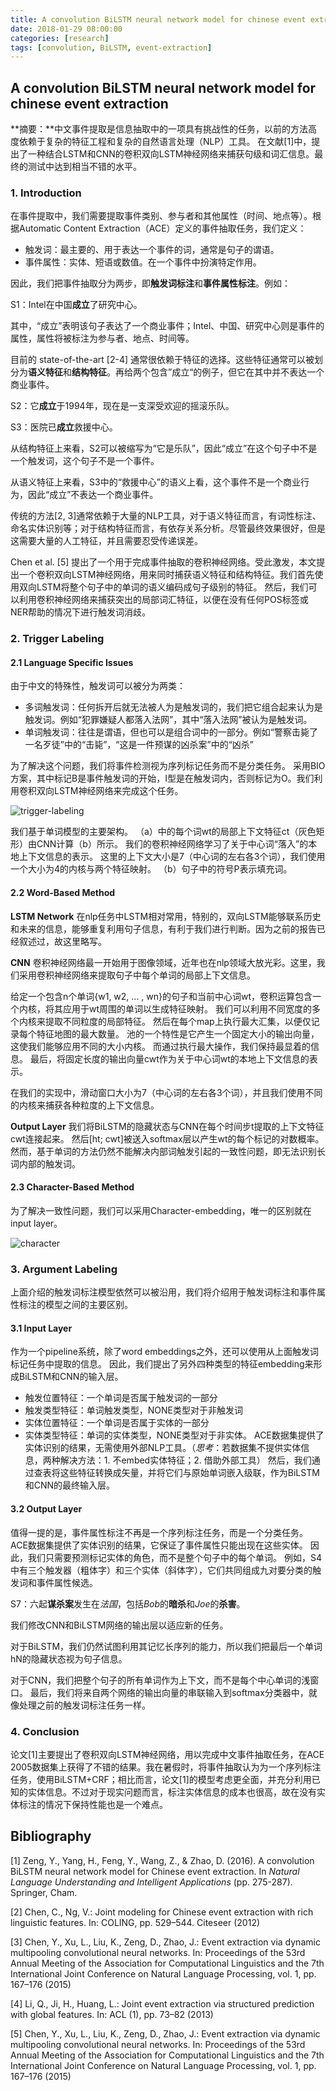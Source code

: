 ```yaml
---
title: A convolution BiLSTM neural network model for chinese event extraction 笔记
date: 2018-01-29 08:00:00
categories: [research]
tags: [convolution, BiLSTM, event-extraction]
---
```


## A convolution BiLSTM neural network model for chinese event extraction

**摘要：**中文事件提取是信息抽取中的一项具有挑战性的任务，以前的方法高度依赖于复杂的特征工程和复杂的自然语言处理（NLP）工具。 在文献\[1\]中，提出了一种结合LSTM和CNN的卷积双向LSTM神经网络来捕获句级和词汇信息。最终的测试中达到相当不错的水平。

### 1. Introduction

在事件提取中，我们需要提取事件类别、参与者和其他属性（时间、地点等）。根据Automatic Content Extraction（ACE）定义的事件抽取任务，我们定义：

- 触发词：最主要的、用于表达一个事件的词，通常是句子的谓语。
- 事件属性：实体、短语或数值。在一个事件中扮演特定作用。

因此，我们把事件抽取分为两步，即**触发词标注**和**事件属性标注**。例如：

S1：Intel在中国**成立**了研究中心。

其中，“成立”表明该句子表达了一个商业事件；Intel、中国、研究中心则是事件的属性，属性将被标注为参与者、地点、时间等。

目前的 state-of-the-art [2-4] 通常很依赖于特征的选择。这些特征通常可以被划分为**语义特征**和**结构特征**。再给两个包含”成立“的例子，但它在其中并不表达一个商业事件。

S2：它**成立**于1994年，现在是一支深受欢迎的摇滚乐队。

S3：医院已**成立**救援中心。

从结构特征上来看，S2可以被缩写为“它是乐队”，因此“成立”在这个句子中不是一个触发词，这个句子不是一个事件。

从语义特征上来看，S3中的“救援中心”的语义上看，这个事件不是一个商业行为，因此“成立”不表达一个商业事件。

传统的方法[2, 3]通常依赖于大量的NLP工具，对于语义特征而言，有词性标注、命名实体识别等；对于结构特征而言，有依存关系分析。尽管最终效果很好，但是这需要大量的人工特征，并且需要忍受传递误差。

Chen et al. [5] 提出了一个用于完成事件抽取的卷积神经网络。受此激发，本文提出一个卷积双向LSTM神经网络，用来同时捕获语义特征和结构特征。我们首先使用双向LSTM将整个句子中的单词的语义编码成句子级别的特征。 然后，我们可以利用卷积神经网络来捕获突出的局部词汇特征，以便在没有任何POS标签或NER帮助的情况下进行触发词消歧。

### 2. Trigger Labeling 

#### 2.1 Language Specific Issues

由于中文的特殊性，触发词可以被分为两类：

- 多词触发词：任何拆开后就无法被人为是触发词的，我们把它组合起来认为是触发词。例如“犯罪嫌疑人都落入法网”，其中“落入法网”被认为是触发词。
- 单词触发词：往往是谓语，但也可以是组合词中的一部分。例如“警察击毙了一名歹徒”中的“击毙”，“这是一件预谋的凶杀案”中的“凶杀”

为了解决这个问题，我们将事件检测视为序列标记任务而不是分类任务。 采用BIO方案，其中标记B是事件触发词的开始，I型是在触发词内，否则标记为O。我们利用卷积双向LSTM神经网络来完成这个任务。

![trigger-labeling](trigger_labeling.png)

我们基于单词模型的主要架构。 （a）中的每个词wt的局部上下文特征ct（灰色矩形）由CNN计算（b）所示。 我们的卷积神经网络学习了关于中心词“落入”的本地上下文信息的表示。 这里的上下文大小是7（中心词的左右各3个词），我们使用一个大小为4的内核与两个特征映射。 （b）句子中的符号P表示填充词。

#### 2.2 Word-Based Method

**LSTM Network**  在nlp任务中LSTM相对常用，特别的，双向LSTM能够联系历史和未来的信息，能够重复利用句子信息，有利于我们进行判断。因为之前的报告已经叙述过，故这里略写。

**CNN**  卷积神经网络最一开始用于图像领域，近年也在nlp领域大放光彩。这里，我们采用卷积神经网络来提取句子中每个单词的局部上下文信息。

给定一个包含n个单词{w1, w2, ... , wn}的句子和当前中心词wt，卷积运算包含一个内核，将其应用于wt周围的单词以生成特征映射。 我们可以利用不同宽度的多个内核来提取不同粒度的局部特征。 然后在每个map上执行最大汇集，以便仅记录每个特征地图的最大数量。 池的一个特性是它产生一个固定大小的输出向量，这使我们能够应用不同的大小内核。 而通过执行最大操作，我们保持最显着的信息。 最后，将固定长度的输出向量cwt作为关于中心词wt的本地上下文信息的表示。

在我们的实现中，滑动窗口大小为7（中心词的左右各3个词），并且我们使用不同的内核来捕获各种粒度的上下文信息。

**Output Layer**  我们将BiLSTM的隐藏状态与CNN在每个时间步t提取的上下文特征cwt连接起来。 然后\[ht; cwt\]被送入softmax层以产生wt的每个标记的对数概率。
然而，基于单词的方法仍然不能解决内部词触发引起的一致性问题，即无法识别长词内部的触发词。

#### 2.3 Character-Based Method

为了解决一致性问题，我们可以采用Character-embedding，唯一的区别就在input layer。

![character](character.png)

### 3. Argument Labeling

上面介绍的触发词标注模型依然可以被沿用，我们将介绍用于触发词标注和事件属性标注的模型之间的主要区别。

#### 3.1 Input Layer

作为一个pipeline系统，除了word embeddings之外，还可以使用从上面触发词标记任务中提取的信息。 因此，我们提出了另外四种类型的特征embedding来形成BiLSTM和CNN的输入层。

- 触发位置特征：一个单词是否属于触发词的一部分
- 触发类型特征：单词触发类型，NONE类型对于非触发词
- 实体位置特征：一个单词是否属于实体的一部分
- 实体类型特征：单词的实体类型，NONE类型对于非实体。 ACE数据集提供了实体识别的结果，无需使用外部NLP工具。（*思考*：若数据集不提供实体信息，两种解决方法：1. 不embed实体特征；2. 借助外部工具）
  然后，我们通过查表将这些特征转换成矢量，并将它们与原始单词嵌入级联，作为BiLSTM和CNN的最终输入层。

#### 3.2 Output Layer

值得一提的是，事件属性标注不再是一个序列标注任务，而是一个分类任务。 ACE数据集提供了实体识别的结果，它保证了事件属性只能出现在这些实体。 因此，我们只需要预测标记实体的角色，而不是整个句子中的每个单词。 例如，S4中有三个触发器（粗体字）和三个实体（斜体字），它们共同组成九对要分类的触发词和事件属性候选。

S7：六起**谋杀案**发生在*法国*，包括*Bob*的**暗杀**和*Joe*的**杀害**。

我们修改CNN和BiLSTM网络的输出层以适应新的任务。

对于BiLSTM，我们仍然试图利用其记忆长序列的能力，所以我们把最后一个单词hN的隐藏状态视为句子信息。

对于CNN，我们把整个句子的所有单词作为上下文，而不是每个中心单词的浅窗口。 最后，我们将来自两个网络的输出向量的串联输入到softmax分类器中，就像处理之前的触发词标注任务一样。

### 4. Conclusion

论文[1]主要提出了卷积双向LSTM神经网络，用以完成中文事件抽取任务，在ACE 2005数据集上获得了不错的结果。我在暑假时，将事件抽取认为为一个序列标注任务，使用BiLSTM+CRF；相比而言，论文[1]的模型考虑更全面，并充分利用已知的实体信息。不过对于现实问题而言，标注实体信息的成本也很高，故在没有实体标注的情况下保持性能也是一个难点。

## Bibliography

\[1\] Zeng, Y., Yang, H., Feng, Y., Wang, Z., & Zhao, D. (2016). A convolution BiLSTM neural network model for Chinese event extraction. In *Natural Language Understanding and Intelligent Applications* (pp. 275-287). Springer, Cham.

\[2\] Chen, C., Ng, V.: Joint modeling for Chinese event extraction with rich linguistic features. In: COLING, pp. 529–544. Citeseer (2012)

\[3\] Chen, Y., Xu, L., Liu, K., Zeng, D., Zhao, J.: Event extraction via dynamic multipooling convolutional neural networks. In: Proceedings of the 53rd Annual Meeting of the Association for Computational Linguistics and the 7th International Joint Conference on Natural Language Processing, vol. 1, pp. 167–176 (2015)

[4] Li, Q., Ji, H., Huang, L.: Joint event extraction via structured prediction with global features. In: ACL (1), pp. 73–82 (2013)

[5] Chen, Y., Xu, L., Liu, K., Zeng, D., Zhao, J.: Event extraction via dynamic multipooling convolutional neural networks. In: Proceedings of the 53rd Annual Meeting of the Association for Computational Linguistics and the 7th International Joint Conference on Natural Language Processing, vol. 1, pp. 167–176 (2015)